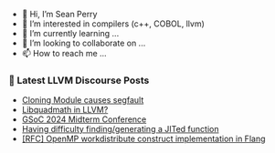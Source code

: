 - 👋 Hi, I’m Sean Perry
- 👀 I’m interested in compilers (c++, COBOL, llvm)
- 🌱 I’m currently learning ...
- 💞️ I’m looking to collaborate on ...
- 📫 How to reach me ...

<!---
s66perry/s66perry is a ✨ special ✨ repository because its `README.md` (this file) appears on your GitHub profile.
You can click the Preview link to take a look at your changes.
--->
### 📕 Latest LLVM Discourse Posts

<!-- DISCOURSE-LLVM:START -->
- [Cloning Module causes segfault](https://discourse.llvm.org/t/cloning-module-causes-segfault/80151#post_3)
- [Libquadmath in LLVM?](https://discourse.llvm.org/t/libquadmath-in-llvm/80160#post_1)
- [GSoC 2024 Midterm Conference](https://discourse.llvm.org/t/gsoc-2024-midterm-conference/80159#post_1)
- [Having difficulty finding/generating a JITed function](https://discourse.llvm.org/t/having-difficulty-finding-generating-a-jited-function/80135#post_7)
- [[RFC] OpenMP workdistribute construct implementation in Flang](https://discourse.llvm.org/t/rfc-openmp-workdistribute-construct-implementation-in-flang/80124#post_3)
<!-- DISCOURSE-LLVM:END -->
